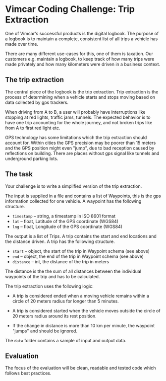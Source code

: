 # Vimcar Coding Challenge: Trip Extraction

One of Vimcar's successful products is the digital logbook. The purpose
of a logbook is to maintain a complete, consistent list of all trips a 
vehicle has made over time. 

There are many different use-cases for this, one of them is taxation. 
Our customers e.g. maintain a logbook, to keep track of how many trips were 
made privately and how many kilometers were driven in a business context.


## The trip extraction

The central piece of the logbook is the trip extraction. Trip extraction is the process of 
determining when a vehicle starts and stops moving based on data collected by gps trackers.


When driving from A to B, a user will probably have interruptions like stopping at red lights, 
traffic jams, tunnels. The expected behavior is to have one trip accounting for the whole 
journey, and not broken trips like from A to first red light etc.


GPS technology has some limitations which the trip extraction should account for. 
Within cities the GPS precision may be poorer than 15 meters and the GPS position might even "jump", 
due to bad reception caused by reflections on building. There are places without gps signal
like tunnels and underground parking lots.


## The task

Your challenge is to write a simplified version of the trip extraction.

The input is supplied in a file and contains a list of Waypoints, this is the gps information 
collected for one vehicle. A waypoint has the following structure. 

- `timestamp` – string, a timestamp in ISO 8601 format
- `lat` – float, Latitude of the GPS coordinate (WGS84)
- `lng` – float, Longitude of the GPS coordinate (WGS84)

The output is a list of Trips. A trip contains the start and end locations and the distance driven.
A trip has the following structure. 

- `start` – object, the start of the trip in Waypoint schema (see above)
- `end` – object, the end of the trip in Waypoint schema (see above)
- `distance` – int, the distance of the trip in meters

The distance is the the sum of all distances between the individual waypoints of the trip and has to be 
calculated.
 

The trip extraction uses the following logic:

- A trip is considered ended when a moving vehicle remains within a circle of 20 meters radius for longer than 5 minutes.

- A trip is considered started when the vehicle moves outside the circle of 20 meters radius around its rest position.

- If the change in distance is more than 10 km per minute, the waypoint "jumps" and should be ignored.


The `data` folder contains a sample of input and output data.


## Evaluation

The focus of the evaluation will be clean, readable and tested code which follows best practices.
